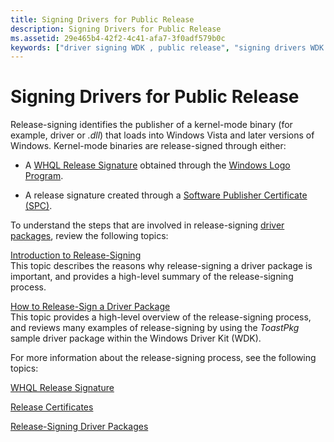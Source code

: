 ```yaml
---
title: Signing Drivers for Public Release
description: Signing Drivers for Public Release
ms.assetid: 29e465b4-42f2-4c41-afa7-3f0adf579b0c
keywords: ["driver signing WDK , public release", "signing drivers WDK , public release", "digital signatures WDK , public release", "signatures WDK , public release", "public release driver signing WDK", "release signing WDK", "public release driver signing WDK , release signing", "release signing WDK , about release signing", "release signatures WDK"]
---
```


# Signing Drivers for Public Release


Release-signing identifies the publisher of a kernel-mode binary (for example, driver or *.dll*) that loads into Windows Vista and later versions of Windows. Kernel-mode binaries are release-signed through either:

-   A [WHQL Release Signature](whql-release-signature.md) obtained through the [Windows Logo Program](https://msdn.microsoft.com/windows-drivers/develop/testing_a_driver).

-   A release signature created through a [Software Publisher Certificate (SPC)](software-publisher-certificate.md).

To understand the steps that are involved in release-signing [driver packages](driver-packages.md), review the following topics:

<a href="" id="introduction-to-release-signing"></a>[Introduction to Release-Signing](introduction-to-release-signing.md)  
This topic describes the reasons why release-signing a driver package is important, and provides a high-level summary of the release-signing process.

<a href="" id="how-to-release-sign-a-driver-package"></a>[How to Release-Sign a Driver Package](how-to-release-sign-a-driver-package.md)  
This topic provides a high-level overview of the release-signing process, and reviews many examples of release-signing by using the *ToastPkg* sample driver package within the Windows Driver Kit (WDK).

For more information about the release-signing process, see the following topics:

[WHQL Release Signature](whql-release-signature.md)

[Release Certificates](release-certificates.md)

[Release-Signing Driver Packages](release-signing-driver-packages.md)

 

 





